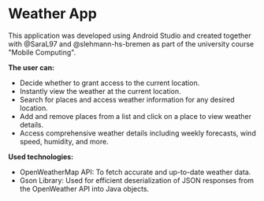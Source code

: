 # Weather App

This application was developed using Android Studio and created together with @SaraL97 and @slehmann-hs-bremen as part of the university course "Mobile Computing". 

**The user can:**

- Decide whether to grant access to the current location.
- Instantly view the weather at the current location.
- Search for places and access weather information for any desired location.
- Add and remove places from a list and click on a place to view weather details.
- Access comprehensive weather details including weekly forecasts, wind speed, humidity, and more.

**Used technologies:**
- OpenWeatherMap API: To fetch accurate and up-to-date weather data.
- Gson Library: Used for efficient deserialization of JSON responses from the OpenWeather API into Java objects.

